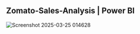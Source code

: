 ## Zomato-Sales-Analysis | Power BI
![Screenshot 2025-03-25 014628](https://github.com/user-attachments/assets/fca17236-5ee4-440b-a853-2d44df08c853)
